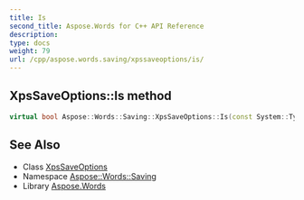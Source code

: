 ```yaml
---
title: Is
second_title: Aspose.Words for C++ API Reference
description: 
type: docs
weight: 79
url: /cpp/aspose.words.saving/xpssaveoptions/is/
---
```

## XpsSaveOptions::Is method




```cpp
virtual bool Aspose::Words::Saving::XpsSaveOptions::Is(const System::TypeInfo &target) const override
```

## See Also

* Class [XpsSaveOptions](../)
* Namespace [Aspose::Words::Saving](../../)
* Library [Aspose.Words](../../../)
